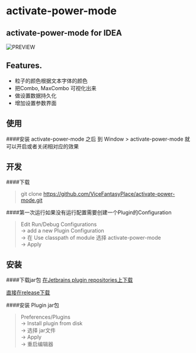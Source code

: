 activate-power-mode
====

activate-power-mode for IDEA
-------

![PREVIEW](https://github.com/ViceFantasyPlace/activate-power-mode/blob/master/ActivatePowerModePreview.gif?raw=true) 


Features.
-------
 - 粒子的颜色根据文本字体的颜色
 - 把Combo, MaxCombo 可视化出来
 - 做设置数据持久化
 - 增加设置参数界面
 

使用
-------
####安装 activate-power-mode 之后 到 Window > activate-power-mode 就可以开启或者关闭相对应的效果

开发
-------

####下载
>git clone https://github.com/ViceFantasyPlace/activate-power-mode.git

####第一次运行如果没有运行配置需要创建一个Plugin的Configuration
>Edit Run/Debug Configurations <br>
>-> add a new Plugin Configuration <br>
>-> 在 Use classpath of module 选择 activate-power-mode <br>
>-> Apply <br>

安装
-------

####下载jar包
[在Jetbrains plugin repositories上下载](https://plugins.jetbrains.com/plugin/8330?pr=idea)

[直接在release下载](https://github.com/ViceFantasyPlace/activate-power-mode/releases)

####安装 Plugin jar包
>Preferences/Plugins <br>
>-> Install plugin from disk <br>
>-> 选择 jar文件 <br>
>-> Apply <br>
>-> 重启编辑器 <br>

